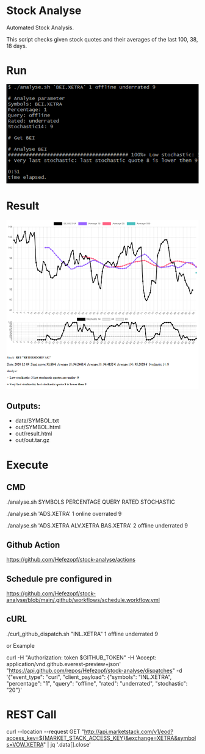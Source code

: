 # Stock Analyse
Automated Stock Analysis.

This script checks given stock quotes and their averages of the last 100, 38, 18 days.


# Run

![ScreenShotCMD](ScreenShotCMD.png "ScreenShotCMD")


# Result

![ScreenShotResult](ScreenShotResult.png "ScreenShotResult")

## Outputs:
- data/SYMBOL.txt
- out/SYMBOL.html
- out/result.html
- out/out.tar.gz


# Execute

## CMD
./analyse.sh SYMBOLS PERCENTAGE QUERY RATED STOCHASTIC

./analyse.sh 'ADS.XETRA' 1 online overrated 9

./analyse.sh 'ADS.XETRA ALV.XETRA BAS.XETRA' 2 offline underrated 9


## Github Action

https://github.com/Hefezopf/stock-analyse/actions


## Schedule pre configured in 

https://github.com/Hefezopf/stock-analyse/blob/main/.github/workflows/schedule.workflow.yml


## cURL

./curl_github_dispatch.sh "INL.XETRA" 1 offline underrated 9

or Example

curl -H "Authorization: token $GITHUB_TOKEN" -H 'Accept: application/vnd.github.everest-preview+json' "https://api.github.com/repos/Hefezopf/stock-analyse/dispatches" -d '{"event_type": "curl", "client_payload": {"symbols": "INL.XETRA", "percentage": "1", "query": "offline", "rated": "underrated", "stochastic": "20"}'


# REST Call
curl  --location --request GET "http://api.marketstack.com/v1/eod?access_key=${MARKET_STACK_ACCESS_KEY}&exchange=XETRA&symbols=VOW.XETRA" | jq '.data[].close'

